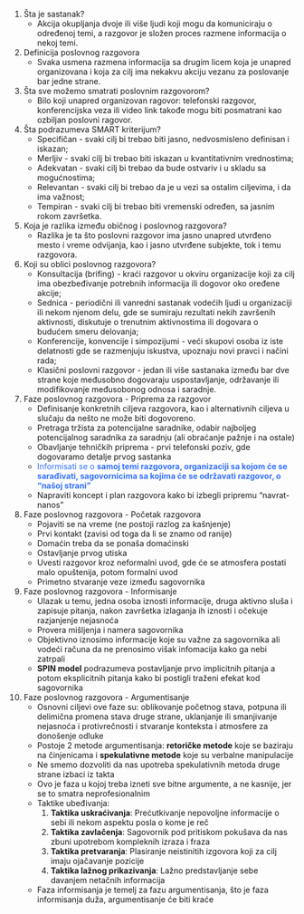 1. Šta je sastanak?
	- Akcija okupljanja dvoje ili više ljudi koji mogu da komuniciraju o određenoj temi, a razgovor je složen proces razmene informacija o nekoj temi.
1. Definicija poslovnog razgovora
	- Svaka usmena razmena informacija sa drugim licem koja je unapred organizovana i koja za cilj ima nekakvu akciju vezanu za poslovanje bar jedne strane.
2. Šta sve možemo smatrati poslovnim razgovorom?
	- Bilo koji unapred organizovan ragovor: telefonski razgovor, konferencijska veza ili video link takođe mogu biti posmatrani kao ozbiljan poslovni ragovor.
3. Šta podrazumeva SMART kriterijum?
	- Specifičan - svaki cilj bi trebao biti jasno, nedvosmisleno definisan i iskazan;
	- Merljiv - svaki cilj bi trebao biti iskazan u kvantitativnim vrednostima;
	- Adekvatan - svaki cilj bi trebao da bude ostvariv i u skladu sa mogućnostima;
	- Relevantan - svaki cilj bi trebao da je u vezi sa ostalim ciljevima, i da ima važnost;
	- Tempiran - svaki cilj bi trebao biti vremenski određen, sa jasnim rokom završetka.
4. Koja je razlika između običnog i poslovnog razgovora?
	- Razlika je ta što poslovni razgovor ima jasno unapred utvrđeno mesto i vreme odvijanja, kao i jasno utvrđene subjekte, tok i temu razgovora.
5. Koji su oblici poslovnog razgovora?
    - Konsultacija (brifing) - kraći razgovor u okviru organizacije koji za cilj ima obezbeđivanje potrebnih informacija ili dogovor oko oređene akcije;
    - Sednica - periodični ili vanredni sastanak vodećih ljudi u organizaciji ili nekom njenom delu, gde se sumiraju rezultati nekih završenih aktivnosti, diskutuje o trenutnim aktivnostima ili dogovara o budućem smeru delovanja;
    - Konferencije, konvencije i simpozijumi - veći skupovi osoba iz iste delatnosti gde se razmenjuju iskustva, upoznaju novi pravci i načini rada;
    - Klasični poslovni razgovor - jedan ili više sastanaka između bar dve strane koje međusobno dogovaraju uspostavljanje, održavanje ili modifikovanje međusobonog odnosa i saradnje.
6. Faze poslovnog razgovora - Priprema za razgovor
	- Definisanje konkretnih ciljeva razgovora, kao i alternativnih ciljeva u slučaju da nešto ne može biti dogovoreno.
	- Pretraga tržista za potencijalne saradnike, odabir najboljeg potencijalnog saradnika za saradnju (ali obraćanje pažnje i na ostale)
	- Obavljanje tehničkih priprema - prvi telefonski poziv, gde dogovaramo detalje prvog sastanka
	- <font style="color:#3370FF">Informisati se o **samoj temi razgovora, organizaciji sa kojom će se sarađivati, sagovornicima sa kojima će se održavati razgovor, o “našoj strani”**</font>
	- Napraviti koncept i plan razgovora kako bi izbegli pripremu “navrat-nanos”
7. Faze poslovnog razgovora - Početak razgovora
	- Pojaviti se na vreme (ne postoji razlog za kašnjenje)
	- Prvi kontakt (zavisi od toga da li se znamo od ranije)
	- Domaćin treba da se ponaša domaćinski
	- Ostavljanje prvog utiska 
	- Uvesti razgovor kroz neformalni uvod, gde će se atmosfera postati malo opuštenija, potom formalni uvod
	- Primetno stvaranje veze između sagovornika
8. Faze poslovnog razgovora - Informisanje
	- Ulazak u temu, jedna osoba iznosti informacije, druga aktivno sluša i zapisuje pitanja, nakon završetka izlaganja ih iznosti i očekuje razjanjenje nejasnoća
	- Provera mišljenja i namera sagovornika
	- Objektivno iznosimo informacije koje su važne za sagovornika ali vodeći računa da ne prenosimo višak infomacija kako ga nebi zatrpali
	- **SPIN model** podrazumeva postavljanje prvo implicitnih pitanja a potom eksplicitnih pitanja kako bi postigli traženi efekat kod sagovornika
9. Faze poslovnog razgovora - Argumentisanje
	- Osnovni ciljevi ove faze su: oblikovanje početnog stava, potpuna ili delimična promena stava druge strane, uklanjanje ili smanjivanje nejasnoća i protivrečnosti i stvaranje konteksta i atmosfere za donošenje odluke
	- Postoje 2 metode argumentisanja: **retoričke metode** koje se baziraju na činjenicama i **spekulativne metode** koje su verbalne manipulacije
	- Ne smemo dozvoliti da nas upotreba spekulativnih metoda druge strane izbaci iz takta
	- Ovo je faza u kojoj treba izneti sve bitne argumente, a ne kasnije, jer se to smatra neprofesionalnim
	- Taktike ubeđivanja:
		1. **Taktika uskraćivanja**: Prećutkivanje nepovoljne informacije o sebi ili nekom aspektu posla o kome je reč
		2. **Taktika zavlačenja**: Sagovornik pod pritiskom pokušava da nas zbuni upotrebom kompleknih izraza i fraza
		3. **Taktika pretvaranja**: Plasiranje neistinitih izgovora koji za cilj imaju ojačavanje pozicije
		4. **Taktika lažnog prikazivanja**: Lažno predstavljanje sebe davanjem netačnih informacija
	- Faza informisanja je temelj za fazu argumentisanja, što je faza informisanja duža, argumentisanje će biti kraće